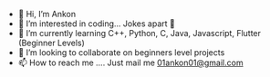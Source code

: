 - 👋 Hi, I’m Ankon
- 👀 I’m interested in coding... Jokes apart 🤪
- 🌱 I’m currently learning C++, Python, C, Java, Javascript, Flutter (Beginner Levels)
- 💞️ I’m looking to collaborate on beginners level projects
- 📫 How to reach me .... Just mail me 01ankon01@gmail.com

<!---
01ankon01/01ankon01 is a ✨ special ✨ repository because its `README.md` (this file) appears on your GitHub profile.
You can click the Preview link to take a look at your changes.
--->
